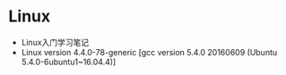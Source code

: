 # Linux
* Linux入门学习笔记
* Linux version 4.4.0-78-generic [gcc version 5.4.0 20160609 (Ubuntu 5.4.0-6ubuntu1~16.04.4)]